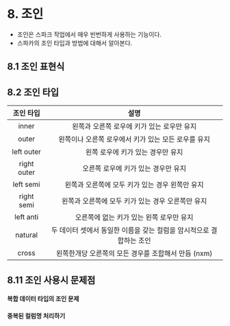 # 8. 조인

- 조인은 스파크 작업에서 매우 빈번하게 사용하는 기능이다.
- 스파카의 조인 타입과 방법에 대해서 알아본다.

## 8.1 조인 표현식

## 8.2 조인 타입

|  조인 타입  |                                설명                                 |
| :---------: | :-----------------------------------------------------------------: |
|    inner    |             왼쪽과 오른쪽 로우에 키가 있는 로우만 유지              |
|    outer    |         왼쪽이나 오른쪽 로우에서 키가 있는 모든 로우를 유지         |
| left outer  |                  왼쪽 로우에 키가 있는 경우만 유지                  |
| right outer |                 오른쪽 로우에 키가 있는 경우만 유지                 |
|  left semi  |           왼쪽과 오른쪽에 모두 키가 있는 경우 왼쪽만 유지           |
| right semi  |          왼쪽과 오른쪽에 모두 키가 있는 경우 오른쪽만 유지          |
|  left anti  |              오른쪽에 없는 키가 있는 왼쪽 로우만 유지               |
|   natural   | 두 데이터 셋에서 동일한 이름을 갖는 컬럼을 암시적으로 결합하는 조인 |
|    cross    |         왼쪽한개당 오른쪽의 모든 경우를 조합해서 만듬 (nxm)         |

## 8.11 조인 사용시 문제점

#### 복합 데이터 타입의 조인 문제

#### 중복된 컬럼명 처리하기
